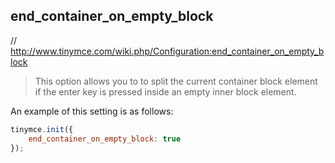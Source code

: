 ## end_container_on_empty_block

// http://www.tinymce.com/wiki.php/Configuration:end_container_on_empty_block

> This option allows you to to split the current container block element if the enter key is pressed inside an empty inner block element.

An example of this setting is as follows:

```js
tinymce.init({
    end_container_on_empty_block: true
});
```
